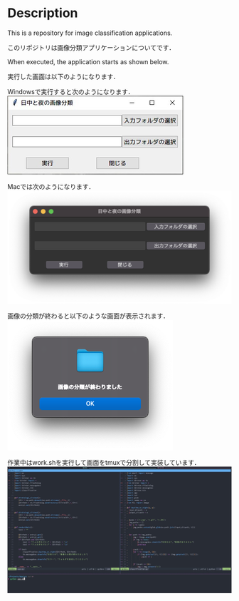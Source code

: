 # Description
This is a repository for image classification applications.

このリポジトリは画像分類アプリケーションについてです．

When executed, the application starts as shown below.

実行した画面は以下のようになります．

Windowsで実行すると次のようになります．
![Windows](./images/Windows.jpg)

Macでは次のようになります．
![Mac](./images/MacOS.png)


画像の分類が終わると以下のような画面が表示されます．
![info](./images/info.png)


作業中はwork.shを実行して画面をtmuxで分割して実装しています．
![work](./images/nvim.JPG)